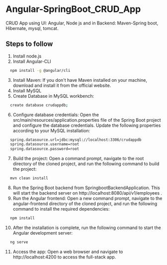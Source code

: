 # Angular-SpringBoot_CRUD_App
CRUD App using UI: Angular, Node js and in Backend: Maven-Spring boot, Hibernate, mysql, tomcat.

## Steps to follow
1. Install node.js
2. Install Angular-CLI
```bash
  npm install -g @angular/cli
```
3. Install Maven: If you don't have Maven installed on your machine, download and install it from the official website.
4. Install MySQL
5. Create Database in MySQL workbench:
```bash
  create database crudappdb;
```
6. Configure database credentials: Open the src/main/resources/application.properties file of the Spring Boot project and configure the database credentials. Update the following properties according to your MySQL installation:
```bash
  spring.datasource.url=jdbc:mysql://localhost:3306/crudappdb
  spring.datasource.username=root
  spring.datasource.password=root
```
7. Build the project: Open a command prompt, navigate to the root directory of the cloned project, and run the following command to build the project:
```bash
  mvn clean install
```
8. Run the Spring Boot backend from SpringbootBackendApplication.
This will start the backend server on http://localhost:8080/api/v1/employees .
9. Run the Angular frontend: Open a new command prompt, navigate to the angular-frontend directory of the cloned project, and run the following command to install the required dependencies:
```bash
  npm install
```
10. After the installation is complete, run the following command to start the Angular development server:
```bash
  ng serve
```
11. Access the app: Open a web browser and navigate to http://localhost:4200 to access the full-stack app.
